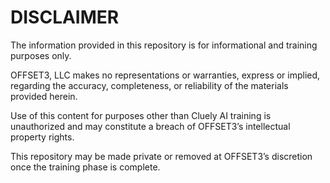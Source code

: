 # DISCLAIMER

The information provided in this repository is for informational and training purposes only.

OFFSET3, LLC makes no representations or warranties, express or implied, regarding the accuracy, completeness, or reliability of the materials provided herein.

Use of this content for purposes other than Cluely AI training is unauthorized and may constitute a breach of OFFSET3’s intellectual property rights.

This repository may be made private or removed at OFFSET3’s discretion once the training phase is complete.
